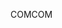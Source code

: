 <span data-ttu-id="1058a-101">COM</span><span class="sxs-lookup"><span data-stu-id="1058a-101">COM</span></span>